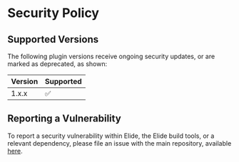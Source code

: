# Security Policy

## Supported Versions

The following plugin versions receive ongoing security updates, or are marked as deprecated, as shown:

| Version | Supported          |
| ------- | ------------------ |
| 1.x.x   | :white_check_mark: |

## Reporting a Vulnerability

To report a security vulnerability within Elide, the Elide build tools, or a relevant dependency, please file an issue with the main repository, available [here](https://github.com/elide-dev/v3/issues).
